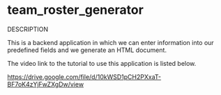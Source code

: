 # team_roster_generator

DESCRIPTION 

This is a backend application in which we can enter information into our predefined fields and we generate an HTML document.

The video link to the tutorial to use this application is listed below.

https://drive.google.com/file/d/10kWSD1pCH2PXxaT-BF7oK4zYjFwZXgDw/view



